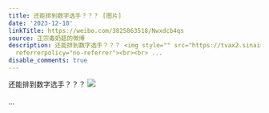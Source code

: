 ```yaml
---
title: 还能排到数字选手？？？ [图片]
date: '2023-12-10'
linkTitle: https://weibo.com/3825863518/Nwxdcb4qs
source: 正宗毒奶菇的微博
description: 还能排到数字选手？？？ <img style="" src="https://tvax2.sinaimg.cn/large/e40a0b5egy1hkp3vcu4kmj21hc0u07wh.jpg"
  referrerpolicy="no-referrer"><br><br> ...
disable_comments: true
---
```

还能排到数字选手？？？ <img style="" src="https://tvax2.sinaimg.cn/large/e40a0b5egy1hkp3vcu4kmj21hc0u07wh.jpg" referrerpolicy="no-referrer"><br><br> ...